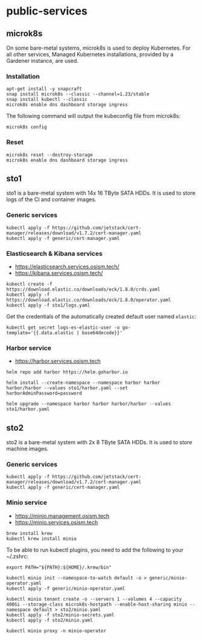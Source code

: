 # public-services

## microk8s

On some bare-metal systems, microk8s is used to deploy Kubernetes.
For all other services, Managed Kubernetes installations, provided
by a Gardener instance, are used.

### Installation

```
apt-get install -y snapcraft
snap install microk8s --classic --channel=1.23/stable
snap install kubectl --classic
microk8s enable dns dashboard storage ingress
```

The following command will output the kubeconfig file from microk8s:

```
microk8s config
```

### Reset

```
microk8s reset --destroy-storage
microk8s enable dns dashboard storage ingress
```

## sto1

sto1 is a bare-metal system with 14x 16 TByte SATA HDDs. It is used to store logs of the CI
and container images.

### Generic services

```
kubectl apply -f https://github.com/jetstack/cert-manager/releases/download/v1.7.2/cert-manager.yaml
kubectl apply -f generic/cert-manager.yaml
```

### Elasticsearch & Kibana services

* https://elasticsearch.services.osism.tech/
* https://kibana.services.osism.tech/

```
kubectl create -f https://download.elastic.co/downloads/eck/1.8.0/crds.yaml
kubectl apply -f https://download.elastic.co/downloads/eck/1.8.0/operator.yaml
kubectl apply -f sto1/logs.yaml
```

Get the credentials of the automatically created default user named ``elastic``:

```
kubectl get secret logs-es-elastic-user -o go-template='{{.data.elastic | base64decode}}'
```

### Harbor service

* https://harbor.services.osism.tech

```
helm repo add harbor https://helm.goharbor.io
```

```
helm install --create-namespace --namespace harbor harbor harbor/harbor --values sto1/harbor.yaml --set harborAdminPassword=password
```

```
helm upgrade --namespace harbor harbor harbor/harbor --values sto1/harbor.yaml
```

## sto2

sto2 is a bare-metal system with 2x 8 TByte SATA HDDs. It is used to store machine images.

### Generic services

```
kubectl apply -f https://github.com/jetstack/cert-manager/releases/download/v1.7.2/cert-manager.yaml
kubectl apply -f generic/cert-manager.yaml
```

### Minio service

* https://minio.management.osism.tech
* https://minio.services.osism.tech

```
brew install krew
kubectl krew install minio
```

To be able to run kubectl plugins, you need to add the following to your ~/.zshrc:

```
export PATH="${PATH}:${HOME}/.krew/bin"
```

```
kubectl minio init --namespace-to-watch default -o > generic/minio-operator.yaml
kubectl apply -f generic/minio-operator.yaml
```

```
kubectl minio tenant create -o --servers 1 --volumes 4 --capacity 400Gi --storage-class microk8s-hostpath --enable-host-sharing minio --namespace default > sto2/minio.yaml
kubectl apply -f sto2/minio-secrets.yaml
kubectl apply -f sto2/minio.yaml
```

```
kubectl minio proxy -n minio-operator
```
